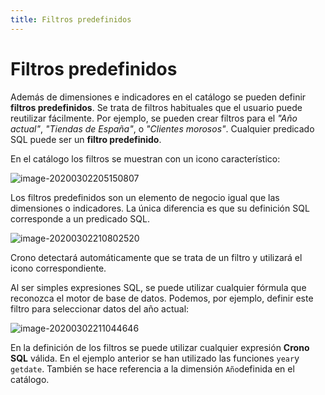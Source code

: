 ```yaml
---
title: Filtros predefinidos
---
```



# Filtros predefinidos

Además de dimensiones e indicadores en el catálogo se pueden definir **filtros predefinidos**. Se trata de filtros habituales que el usuario puede reutilizar fácilmente. Por ejemplo, se pueden crear filtros para el _"Año actual"_, _"Tiendas de España"_, o _"Clientes morosos"_. Cualquier predicado SQL puede ser un **filtro predefinido**.

En el catálogo los filtros se muestran con un icono característico:

![image-20200302205150807](/images/calculos06.png)



Los filtros predefinidos son un elemento de negocio igual que las dimensiones o indicadores. La única diferencia es que su definición SQL corresponde a un predicado SQL.

![image-20200302210802520](/images/calculos07.png)



Crono detectará automáticamente que se trata de un filtro y utilizará el icono correspondiente.

Al ser simples expresiones SQL, se puede utilizar cualquier fórmula que reconozca el motor de base de datos. Podemos, por ejemplo, definir este filtro para seleccionar datos del año actual:

![image-20200302211044646](/images/calculos08.png)

En la definición de los filtros se puede utilizar cualquier expresión **Crono SQL** válida. En el ejemplo anterior se han utilizado las funciones `year`y `getdate`. También se hace referencia a la dimensión `Año`definida en el catálogo.  


